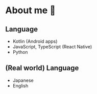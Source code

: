 # About me 👋
## Language
- Kotlin (Android apps)
- JavaScript, TypeScript (React Native)
- Python

## (Real world) Language
- Japanese
- English
